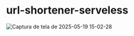 # url-shortener-serveless
![Captura de tela de 2025-05-19 15-02-28](https://github.com/user-attachments/assets/1732e9ea-32a6-4693-b78a-7ad95e3ec219)
